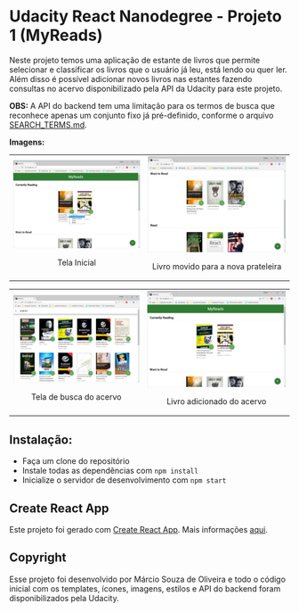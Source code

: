 # Udacity React Nanodegree - Projeto 1 (MyReads)

Neste projeto temos uma aplicação de estante de livros que permite selecionar e classificar os livros que o usuário já leu, está lendo ou quer ler. Além disso é possível adicionar novos livros nas estantes fazendo consultas no acervo disponibilizado pela API da Udacity para este projeto.

**OBS:** A API do backend tem uma limitação para os termos de busca que reconhece apenas um conjunto fixo já pré-definido, conforme o arquivo [SEARCH_TERMS.md](SEARCH_TERMS.md).

**Imagens:**

<table align="center">
  <tr>
     <td>
       <img src="screenshots/p1_1.jpg" title="Tela Inicial">
       <p align="center">Tela Inicial</p>
     </td>
     <td>
       <img src="screenshots/p1_2.jpg" title="Livro movido para a nova prateleira">
       <p align="center">Livro movido para a nova prateleira</p>
     </td>
  </tr>
</table>
<table align="center">
  <tr>
     <td>
       <img src="screenshots/p1_3.jpg" title="Tela de busca do acervo">
       <p align="center">Tela de busca do acervo</p>
     </td>
     <td>
       <img src="screenshots/p1_4.jpg" title="Livro adicionado do acervo">
       <p align="center">Livro adicionado do acervo</p>
     </td>
  </tr>
</table>


## Instalação:

* Faça um clone do repositório
* Instale todas as dependências com `npm install`
* Inicialize o servidor de desenvolvimento com `npm start`


## Create React App

Este projeto foi gerado com [Create React App](https://github.com/facebookincubator/create-react-app). Mais informações [aqui](https://github.com/facebookincubator/create-react-app/blob/master/packages/react-scripts/template/README.md).


## Copyright

Esse projeto foi desenvolvido por Márcio Souza de Oliveira e todo o código inicial com os templates, ícones, imagens, estilos e API do backend foram disponibilizados pela Udacity.

